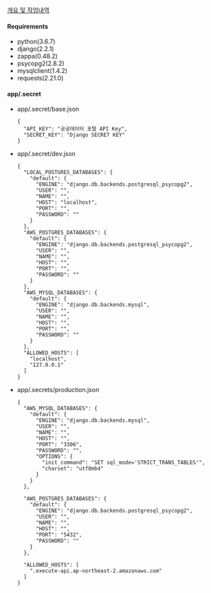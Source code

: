 [개요 및 작업내역](https://github.com/kimdohwan/MyStudy/blob/master/project/PlaceForElderly.md)

#### Requirements

- python(3.6.7)
- django(2.2.1)
- zappa(0.48.2)
- psycopg2(2.8.2)
- mysqlclient(1.4.2)
- requests(2.21.0)

#### app/.secret

- app/.secret/base.json 

  ```
  {
    "API_KEY": "공공데이터 포털 API Key",
    "SECRET_KEY": "Django SECRET KEY"
  }              
  ```

- app/.secret/dev.json

  ```
  {
    "LOCAL_POSTGRES_DATABASES": {
      "default": {
        "ENGINE": "django.db.backends.postgresql_psycopg2",
        "USER": "",
        "NAME": "",
        "HOST": "localhost",
        "PORT": "",
        "PASSWORD": ""
      }
    },
    "AWS_POSTGRES_DATABASES": {
      "default": {
        "ENGINE": "django.db.backends.postgresql_psycopg2",
        "USER": "",
        "NAME": "",
        "HOST": "",
        "PORT": "",
        "PASSWORD": ""
      }
    },
    "AWS_MYSQL_DATABASES": {
      "default": {
        "ENGINE": "django.db.backends.mysql",
        "USER": "",
        "NAME": "",
        "HOST": "",
        "PORT": "",
        "PASSWORD": ""
      }
    },
    "ALLOWED_HOSTS": [
      "localhost",
      "127.0.0.1"
    ]
  }
  ```

- app/.secrets/production.json

  ```
  {
    "AWS_MYSQL_DATABASES": {
      "default": {
        "ENGINE": "django.db.backends.mysql",
        "USER": "",
        "NAME": "",
        "HOST": "",
        "PORT": "3306",
        "PASSWORD": "",
        "OPTIONS": {
          "init_command": "SET sql_mode='STRICT_TRANS_TABLES'",
          "charset": "utf8mb4"
        }
      }
    },
  
    "AWS_POSTGRES_DATABASES": {
      "default": {
        "ENGINE": "django.db.backends.postgresql_psycopg2",
        "USER": "",
        "NAME": "",
        "HOST": "",
        "PORT": "5432",
        "PASSWORD": ""
      }
    },
  
    "ALLOWED_HOSTS": [
      ".execute-api.ap-northeast-2.amazonaws.com"
    ]
  }
  ```

  



